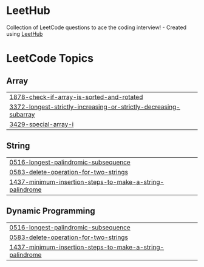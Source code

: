 # LeetHub
Collection of LeetCode questions to ace the coding interview! - Created using [LeetHub](https://github.com/QasimWani/LeetHub)

<!---LeetCode Topics Start-->
# LeetCode Topics
## Array
|  |
| ------- |
| [1878-check-if-array-is-sorted-and-rotated](https://github.com/himanshuranjandixit/LeetCode-Solution/tree/master/1878-check-if-array-is-sorted-and-rotated) |
| [3372-longest-strictly-increasing-or-strictly-decreasing-subarray](https://github.com/himanshuranjandixit/LeetCode-Solution/tree/master/3372-longest-strictly-increasing-or-strictly-decreasing-subarray) |
| [3429-special-array-i](https://github.com/himanshuranjandixit/LeetCode-Solution/tree/master/3429-special-array-i) |
## String
|  |
| ------- |
| [0516-longest-palindromic-subsequence](https://github.com/himanshuranjandixit/LeetCode-Solution/tree/master/0516-longest-palindromic-subsequence) |
| [0583-delete-operation-for-two-strings](https://github.com/himanshuranjandixit/LeetCode-Solution/tree/master/0583-delete-operation-for-two-strings) |
| [1437-minimum-insertion-steps-to-make-a-string-palindrome](https://github.com/himanshuranjandixit/LeetCode-Solution/tree/master/1437-minimum-insertion-steps-to-make-a-string-palindrome) |
## Dynamic Programming
|  |
| ------- |
| [0516-longest-palindromic-subsequence](https://github.com/himanshuranjandixit/LeetCode-Solution/tree/master/0516-longest-palindromic-subsequence) |
| [0583-delete-operation-for-two-strings](https://github.com/himanshuranjandixit/LeetCode-Solution/tree/master/0583-delete-operation-for-two-strings) |
| [1437-minimum-insertion-steps-to-make-a-string-palindrome](https://github.com/himanshuranjandixit/LeetCode-Solution/tree/master/1437-minimum-insertion-steps-to-make-a-string-palindrome) |
<!---LeetCode Topics End-->